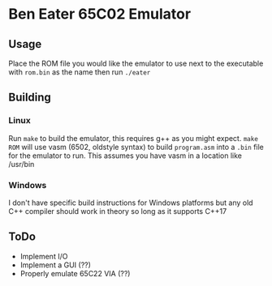 # Ben Eater 65C02 Emulator

## Usage
Place the ROM file you would like the emulator to use next to the executable with ``rom.bin`` as the name then run ``./eater``

## Building
### Linux
Run ``make`` to build the emulator, this requires g++ as you might expect.
``make ROM`` will use vasm (6502, oldstyle syntax) to build ``program.asm`` into a ``.bin`` file for the emulator to run. This assumes you have vasm in a location like /usr/bin

### Windows
I don't have specific build instructions for Windows platforms but any old C++ compiler should work in theory so long as it supports C++17 

## ToDo
- Implement I/O
- Implement a GUI (??)
- Properly emulate 65C22 VIA (??)
